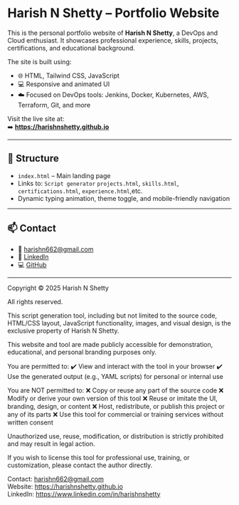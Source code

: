 # Harish N Shetty – Portfolio Website

This is the personal portfolio website of **Harish N Shetty**, a DevOps and Cloud enthusiast. It showcases professional experience, skills, projects, certifications, and educational background.

The site is built using:
- 🌐 HTML, Tailwind CSS, JavaScript
- 💻 Responsive and animated UI
- ☁️ Focused on DevOps tools: Jenkins, Docker, Kubernetes, AWS, Terraform, Git, and more

Visit the live site at:  
➡️ **https://harishnshetty.github.io**

---

## 📁 Structure

- `index.html` – Main landing page
- Links to: `Script generator` `projects.html`, `skills.html`, `certifications.html`, `experience.html`,etc.
- Dynamic typing animation, theme toggle, and mobile-friendly navigation

---

## 📫 Contact

- 📧 harishn662@gmail.com  
- 💼 [LinkedIn](https://www.linkedin.com/in/harish-n-shetty/)  
- 💻 [GitHub](https://github.com/harishnshetty)

---

Copyright © 2025 Harish N Shetty

All rights reserved.

This script generation tool, including but not limited to the source code, HTML/CSS layout, JavaScript functionality, images, and visual design, is the exclusive property of Harish N Shetty.

This website and tool are made publicly accessible for demonstration, educational, and personal branding purposes only.

You are permitted to:
✔️ View and interact with the tool in your browser
✔️ Use the generated output (e.g., YAML scripts) for personal or internal use

You are NOT permitted to:
❌ Copy or reuse any part of the source code
❌ Modify or derive your own version of this tool
❌ Reuse or imitate the UI, branding, design, or content
❌ Host, redistribute, or publish this project or any of its parts
❌ Use this tool for commercial or training services without written consent

Unauthorized use, reuse, modification, or distribution is strictly prohibited and may result in legal action.

If you wish to license this tool for professional use, training, or customization, please contact the author directly.

Contact: harishn662@gmail.com  
Website: https://harishnshetty.github.io  
LinkedIn: https://www.linkedin.com/in/harishnshetty  


